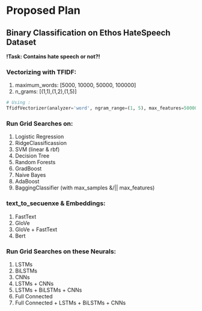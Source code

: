 # Proposed Plan

## Binary Classification on Ethos HateSpeech Dataset

**!Task: Contains hate speech or not?!**

### Vectorizing with TFIDF:
1. maximum_words: [5000, 10000, 50000, 100000]
2. n_grams: [(1,1),(1,2),(1,5)]
```python
# Using :
TfidfVectorizer(analyzer='word', ngram_range=(1, 5), max_features=50000)
```

### Run Grid Searches on:
1. Logistic Regression
2. RidgeClassificassion
3. SVM (linear & rbf)
4. Decision Tree
5. Random Forests
6. GradBoost
7. Naive Bayes
8. AdaBoost
9. BaggingClassifier (with max_samples &/|| max_features)

### text_to_secuenxe & Embeddings:
1. FastText
2. GloVe
3. GloVe + FastText
4. Bert

### Run Grid Searches on these Neurals:
1. LSTMs
2. BiLSTMs
3. CNNs
4. LSTMs + CNNs
5. LSTMs + BiLSTMs + CNNs
6. Full Connected
7. Full Connected + LSTMs + BiLSTMs + CNNs



<!-- 
## MultiClass Classification on Ethos HateSpeech Dataset

**Based on the previous best models do:**

1. Binary Relevance
2. Pairwise
3. Classifier Chains
4. Classifier Chains for some labels (maybe the 'isHate' label) and then binary relevance


## Metrics

**Metrics on Binary:**
1. Accuracy
2. F1 Macro
3. Precision Macro
4. Recall Macro
5. Sensitivity
6. Specificity

**Metrics on MultiLabel**
1. Accuracy, B Macro, B Micro
2. Hamming Loss
3. Precision, Recall, F1
4. Average Precision

## Experimentation with other Datasets -->
